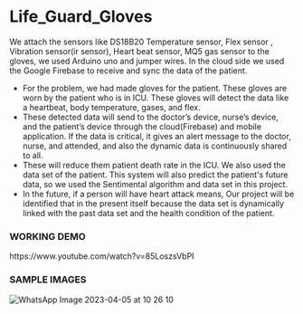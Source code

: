 # Life_Guard_Gloves
We attach the sensors like DS18B20 Temperature sensor, Flex sensor , Vibration sensor(ir sensor), Heart beat sensor, MQ5 gas sensor to the gloves, we used Arduino uno and jumper wires. In the cloud side we used the Google Firebase to receive and sync the data of the patient.

- For the problem, we had made gloves for the patient. These gloves are worn by the patient who is in ICU. These gloves will detect the data like a heartbeat, body temperature, gases, and flex.
- These detected data will send to the doctor’s device, nurse’s device, and the patient’s device through the cloud(Firebase) and mobile application. If the data is critical, it gives an alert message to the doctor, nurse, and attended, and also the dynamic data is continuously shared to all.
- These will reduce them patient death rate in the ICU. We also used the data set of the patient. This system will also predict the patient's future data, so we used the Sentimental algorithm and data set in this project.
- In the future, if a person will have heart attack means, Our project will be identified that in the present itself because the data set is dynamically linked with the past data set and the health condition of the patient.

<h3>WORKING DEMO</h3>
https://www.youtube.com/watch?v=85LoszsVbPI

<h3>SAMPLE IMAGES</h3>

![WhatsApp Image 2023-04-05 at 10 26 10](https://user-images.githubusercontent.com/85686300/230125268-7e6df389-a580-43d7-a774-9c4d32c4a0c8.jpg)
